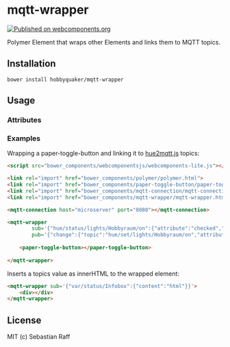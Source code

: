 # mqtt-wrapper

[![Published on webcomponents.org](https://img.shields.io/badge/webcomponents.org-published-blue.svg)](https://www.webcomponents.org/element/hobbyquaker/mqtt-connection)

Polymer Element that wraps other Elements and links them to MQTT topics.


## Installation

`bower install hobbyquaker/mqtt-wrapper`


## Usage

### Attributes



### Examples

Wrapping a paper-toggle-button and linking it to [hue2mqtt.js](https://github.com/hobbyquaker/hue2mqtt.js) 
topics:
```html
<script src="bower_components/webcomponentsjs/webcomponents-lite.js"></script>

<link rel="import" href="bower_components/polymer/polymer.html">
<link rel="import" href="bower_components/paper-toggle-button/paper-toggle-button.html">
<link rel="import" href="bower_components/mqtt-connection/mqtt-connection.html">
<link rel="import" href="bower_components/mqtt-wrapper/mqtt-wrapper.html">

<mqtt-connection host="microserver" port="8080"></mqtt-connection>

<mqtt-wrapper
        sub='{"hue/status/lights/Hobbyraum/on":{"attribute":"checked","json":"val","type":"boolean"}}'
        pub='{"change":{"topic":"hue/set/lights/Hobbyraum/on","attribute":"checked"}}'>
        
    <paper-toggle-button></paper-toggle-button>
    
</mqtt-wrapper>
```

Inserts a topics value as innerHTML to the wrapped element:
```html
<mqtt-wrapper sub='{"var/status/Infobox":{"content":"html"}}'>
    <div></div>
</mqtt-wrapper>
```


## License

MIT (c) Sebastian Raff
